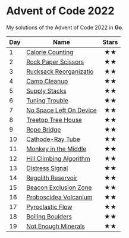# Advent of Code 2022

My solutions of the Advent of Code 2022 in **Go**.


| Day | Name                                  | Stars |
| --- | ------------------------------------- | :---: |
| 1   | [ Calorie Counting           ](day01) | ★★   |
| 2   | [ Rock Paper Scissors        ](day02) | ★★   |
| 3   | [ Rucksack Reorganizatio     ](day03) | ★★   |
| 4   | [ Camp Cleanup               ](day04) | ★★   |
| 5   | [ Supply Stacks              ](day05) | ★★   |
| 6   | [ Tuning Trouble             ](day06) | ★★   |
| 7   | [ No Space Left On Device    ](day07) | ★★   |
| 8   | [ Treetop Tree House         ](day08) | ★★   |
| 9   | [ Rope Bridge                ](day09) | ★★   |
| 10  | [ Cathode-Ray Tube           ](day10) | ★★   |
| 11  | [ Monkey in the Middle       ](day11) | ★★   |
| 12  | [ Hill Climbing Algorithm    ](day12) | ★★   |
| 13  | [ Distress Signal            ](day13) | ★★   |
| 14  | [ Regolith Reservoir         ](day14) | ★★   |
| 15  | [ Beacon Exclusion Zone      ](day15) | ★★   |
| 16  | [ Proboscidea Volcanium      ](day16) | ★★   |
| 17  | [ Pyroclastic Flow           ](day17) | ★★   |
| 18  | [ Boiling Boulders           ](day18) | ★★   |
| 19  | [ Not Enough Minerals        ](day19) | ★★   |




